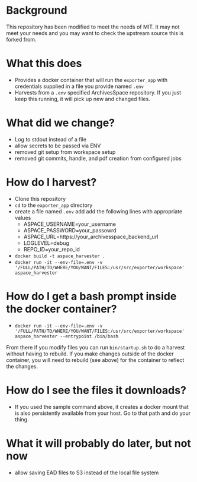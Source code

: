 # Background

This repository has been modified to meet the needs of MIT. It may not meet your needs and you may want to check the upstream source this is forked from.

# What this does

- Provides a docker container that will run the `exporter_app` with credentials supplied in a file you provide named `.env`
- Harvests from a `.env` specified ArchivesSpace repository. If you just keep this running, it will pick up new and changed files.

# What did we change?

- Log to stdout instead of a file
- allow secrets to be passed via ENV
- removed git setup from workspace setup
- removed git commits, handle, and pdf creation from configured jobs

# How do I harvest?

- Clone this repository
- `cd` to the `exporter_app` directory
- create a file named `.env` add add the following lines with appropriate values
  - ASPACE_USERNAME=your_username
  - ASPACE_PASSWORD=your_passowrd
  - ASPACE_URL=https://your_archivesspace_backend_url
  - LOGLEVEL=debug
  - REPO_ID=your_repo_id
- `docker build -t aspace_harvester .`
- `docker run -it --env-file=.env -v '/FULL/PATH/TO/WHERE/YOU/WANT/FILES:/usr/src/exporter/workspace' aspace_harvester`

# How do I get a bash prompt inside the docker container?

- `docker run -it --env-file=.env -v '/FULL/PATH/TO/WHERE/YOU/WANT/FILES:/usr/src/exporter/workspace' aspace_harvester --entrypoint /bin/bash`

From there if you modify files you can run `bin/startup.sh` to do a harvest without having to rebuild. If you make changes outside of the docker container, you will need to rebuild (see above) for the container to reflect the changes.

# How do I see the files it downloads?

- If you used the sample command above, it creates a docker mount that is also persistently available from your host. Go to that path and do your thing.


# What it will probably do later, but not now

- allow saving EAD files to S3 instead of the local file system
